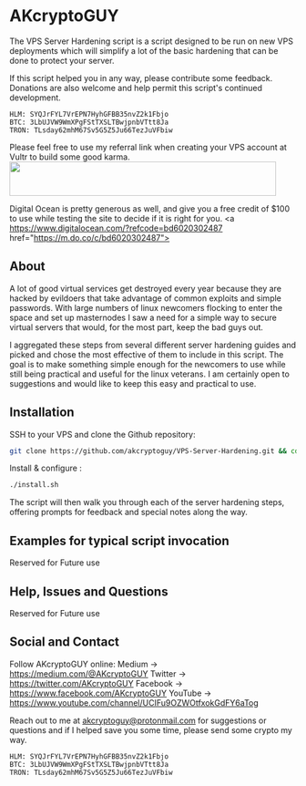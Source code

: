 # AKcryptoGUY

The VPS Server Hardening script is a script designed to be run on new VPS deployments which will simplify a lot of the basic hardening that can be done to protect your server.

If this script helped you in any way, please contribute some feedback. Donations are also welcome and help permit this script's continued development.

```
HLM: SYQJrFYL7VrEPN7HyhGFBB35nvZ2k1Fbjo
BTC: 3LbUJVW9WmXPgFStTXSLTBwjpnbVTtt8Ja
TRON: TLsday62mhM67Sv5G5Z5Ju66TezJuVFbiw
```

Please feel free to use my referral link when creating your VPS account at Vultr to build some good karma. <a href="https://www.vultr.com/?ref=7568060"><img src="https://www.vultr.com/media/banner_2.png" width="468" height="60"></a>

Digital Ocean is pretty generous as well, and give you a free credit of $100 to use while testing the site to decide if it is right for you.  <a https://www.digitalocean.com/?refcode=bd6020302487 href="https://m.do.co/c/bd6020302487"> 

## About

A lot of good virtual services get destroyed every year because they are hacked by evildoers that take advantage of common exploits and simple passwords.  With large numbers of linux newcomers flocking to enter the space and set up masternodes I saw a need for a simple way to secure virtual servers that would, for the most part, keep the bad guys out.

I aggregated these steps from several different server hardening guides and picked and chose the most effective of them to include in this script.  The goal is to make something simple enough for the newcomers to use while still being practical and useful for the linux veterans.  I am certainly open to suggestions and would like to keep this easy and practical to use.



## Installation

SSH to your VPS and clone the Github repository:

```bash
git clone https://github.com/akcryptoguy/VPS-Server-Hardening.git && cd vps
```

Install & configure :

```bash
./install.sh
```

The script will then walk you through each of the server hardening steps, offering prompts for feedback and special notes along the way.


## Examples for typical script invocation

Reserved for Future use

## Help, Issues and Questions

Reserved for Future use

## Social and Contact

Follow AKcryptoGUY online:
Medium → https://medium.com/@AKcryptoGUY
Twitter → https://twitter.com/AKcryptoGUY
Facebook → https://www.facebook.com/AKcryptoGUY
YouTube → https://www.youtube.com/channel/UCIFu9OZWOtfxokGdFY6aTog

Reach out to me at akcryptoguy@protonmail.com for suggestions or questions and if I helped save you some time, please send some crypto my way.


```
HLM: SYQJrFYL7VrEPN7HyhGFBB35nvZ2k1Fbjo
BTC: 3LbUJVW9WmXPgFStTXSLTBwjpnbVTtt8Ja
TRON: TLsday62mhM67Sv5G5Z5Ju66TezJuVFbiw
```

